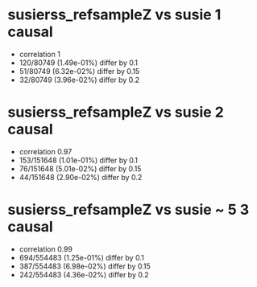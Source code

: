 # susierss_refsampleZ vs susie  1 causal

- correlation 1
- 120/80749 (1.49e-01%) differ by 0.1
- 51/80749 (6.32e-02%) differ by 0.15
- 32/80749 (3.96e-02%) differ by 0.2


# susierss_refsampleZ vs susie  2 causal

- correlation 0.97
- 153/151648 (1.01e-01%) differ by 0.1
- 76/151648 (5.01e-02%) differ by 0.15
- 44/151648 (2.90e-02%) differ by 0.2


# susierss_refsampleZ vs susie  ~ 5 3 causal

- correlation 0.99
- 694/554483 (1.25e-01%) differ by 0.1
- 387/554483 (6.98e-02%) differ by 0.15
- 242/554483 (4.36e-02%) differ by 0.2


